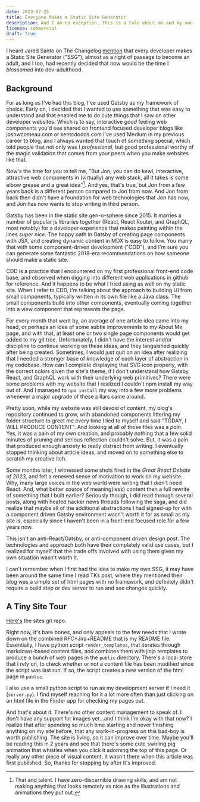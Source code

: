 ```yaml
---
date: 2023-07-25
title: Everyone Makes a Static Site Generator
description: And I am no exception. This is a tale about me and my own static site generator which now backs this website.
license: commercial
draft: true
---
```


I heard Jared Santo on The Changelog [mention](https://changelog.com/podcast/546#transcript-176) that every developer makes a Static Site Generator ("SSG"), almost as a right of passage to become an adult, and I too, had recently decided that now would be the time I *blossomed* into dev-adulthood. 

## Background

For as long as I've had this blog, I've used Gatsby as my framework of choice. Early on, I decided that I wanted to use something that was easy to understand and that enabled me to do cute things that I saw on other developer websites. Which is to say, interactive *good* feeling web components you'd see shared on frontend focused developer blogs like joshwcomeau.com or kentcdodds.com  I've used Medium in my previous career to blog, and I always wanted that touch of something special, which told people that not only was I *professional*, but good professional worthy of the magic validation that comes from your peers when you make websites like that.

Now's the time for you to tell me, "But Jon, you can do kewl, interactive, attractive web components in (virtually) any web stack, all it takes is some elbow grease and a great idea"[^1]. And yes, that's true, but Jon from a few years back is a different person compared to Jon from now. And Jon from back then didn't have a foundation for web technologies that Jon has now, and Jon has now wants to stop writing in third person.

Gatsby has been in the static site gen-o-sphere since 2015. It marries a number of popular js libraries together (React, React Router, and GraphQL, most notably) for a developer experience that makes painting within the lines *super nice*. The happy path in Gatsby of creating page components with JSX, and creating dynamic content in MDX is easy to follow. You marry that with some component-driven development ("COD"), and I'm sure you can generate some fantastic 2018-era recommendations on how someone should make a static site.

CDD is a practice that I encountered on my first professional front-end code base, and observed when digging into different web applications in github for reference. And it happens to be what I tried using as well on my static site. When I refer to CDD, I'm talking about the approach to building UI from small components, typically written in its own file like a Java class. The small components build into other components, eventually coming together into a view component that represents the page.

For every month that went by, an average of one article idea came into my head, or perhaps an idea of some subtle improvements to my About Me page, and with that, at least one or two single page components would get added to my git tree. Unfortunately, I didn't have the interest and/or discipline to continue working on these ideas, and they languished quickly after being created. Sometimes, I would just quit on an idea after realizing that I needed a stronger base of knowledge of each layer of abstraction in my codebase. How can I complete displaying that SVG icon properly, with the correct colors given the site's theme, if I don't understand how Gatsby, React, and GraphQL work with their underlying web primitives? There were some problems with my website that I realized I couldn't npm install my way out of. And I managed to `npm install` my way into a few more problems whenever a major upgrade of these pillars came around.

Pretty soon, while my website was still devoid of content, my blog's repository continued to grow, with abandoned components littering my folder structure to greet me every time I lied to myself and said "TODAY, I WILL PRODUCE CONTENT". And looking at all of those files was a *pain*. Yes, it was a pain of my own creation, and probably nothing that a few solid minutes of pruning and serious reflection couldn't solve. But, it was a pain that produced enough anxiety to really distract from writing. I eventually stopped thinking about article ideas, and moved on to something else to scratch my creative itch.

Some months later, I witnessed some shots fired in the *Great React Debate of 2023*, and felt a renewed sense of motivation to work on my website. Why, many large voices in the web world were writing that I didn't need React. And, what better source of meaning(less) content then a full rewrite of something that I built earlier? Seriously though, I did read through several posts, along with heated hacker news threads following the saga, and did realize that maybe all of the additional abstractions I had signed-up for with a component driven Gatsby environment wasn't worth it for as small as my site is, especially since I haven't been in a front-end focused role for a few years now.

This isn't an anti-React/Gatsby, or anti-component driven design post. The technologies and approach both have their completely valid use cases, but I realized for myself that the trade offs involved with using them given my own situation wasn't worth it.

I can't remember when I first had the idea to make my own SSG, it may have been around the same time I read TKs post, where they mentioned their blog was a simple set of html pages with no framework, and definitely didn't require a build step or dev server to run and see changes quickly. 

## A Tiny Site Tour

[Here's](https://github.com/jonjohnsontc/cautious-umbrella-bare-blog) the sites git repo. 

Right now, it's bare bones, and only appeals to the few needs that I wrote down on the combined RFC+Jira+README that is my README file. Essentially, I have python script `render_templates`, that iterates through markdown-based content files, and combines them with jinja templates to produce a bunch of web pages in the `public` directory. There's a local store that I rely on, to check whether or not a content file has been modified since the script was last run. If so, the script creates a new version of the html page in `public`.

I also use a small python script to run as my development server if I need it (`server.py`). I find myself reaching for it a lot more often than just clicking on an html file in the Finder app for checking my pages out. 

And that's about it. There's no other content management to speak of. I don't have any support for images yet...and I think I'm okay with that now? I realize that after spending so much time starting and never finishing anything on my site before, that any work-in-progress on this bad-boy is worth publishing. The site is living, so it can improve over time. Maybe you'll be reading this in 2 years and see that there's some cute swirling pig animation that whistles when you click it adorning the top of this page. Or really any other piece of visual content. It wasn't there when this article was first published. So, thanks for stopping by after it's improved.

[^1]: That and talent. I have zero-discernible drawing skills, and am not making anything that looks remotely as nice as the illustrations and animations they put out.

